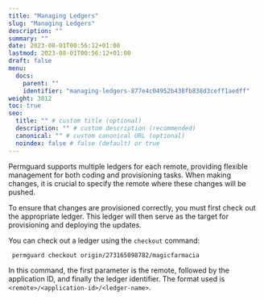 ```yaml
---
title: "Managing Ledgers"
slug: "Managing Ledgers"
description: ""
summary: ""
date: 2023-08-01T00:56:12+01:00
lastmod: 2023-08-01T00:56:12+01:00
draft: false
menu:
  docs:
    parent: ""
    identifier: "managing-ledgers-877e4c04952b438fb838d3ceff1aedff"
weight: 3012
toc: true
seo:
  title: "" # custom title (optional)
  description: "" # custom description (recommended)
  canonical: "" # custom canonical URL (optional)
  noindex: false # false (default) or true
---
```


Permguard supports multiple ledgers for each remote, providing flexible management for both coding and provisioning tasks. When making changes, it is crucial to specify the remote where these changes will be pushed.

To ensure that changes are provisioned correctly, you must first check out the appropriate ledger. This ledger will then serve as the target for provisioning and deploying the updates.

You can check out a ledger using the `checkout` command:

```bash
 permguard checkout origin/273165098782/magicfarmacia
```

In this command, the first parameter is the remote, followed by the application ID, and finally the ledger identifier. The format used is `<remote>/<application-id>/<ledger-name>`.
